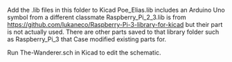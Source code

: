 Add the .lib files in this folder to Kicad
Poe_Elias.lib includes an Arduino Uno symbol from a different classmate
Raspberry_Pi_2_3.lib is from https://github.com/lukaneco/Raspberry-Pi-3-library-for-kicad but their part is not actually used.
There are other parts saved to that library folder such as Raspberry_Pi_3 that Case modified existing parts for.

Run The-Wanderer.sch in Kicad to edit the schematic.

